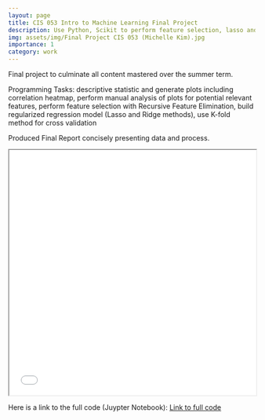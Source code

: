 ```yaml
---
layout: page
title: CIS 053 Intro to Machine Learning Final Project
description: Use Python, Scikit to perform feature selection, lasso and ridge regression, cross validation on housing price data
img: assets/img/Final Project CIS 053 (Michelle Kim).jpg
importance: 1
category: work
---
```


Final project to culminate all content mastered over the summer term. 

Programming Tasks: descriptive statistic and generate plots including correlation heatmap, perform manual analysis of plots for potential relevant features, perform feature selection with Recursive Feature Elimination, build regularized regression model (Lasso and Ridge methods), use K-fold method for cross validation

Produced Final Report concisely presenting data and process.

<iframe src="assets/pdf/CIS053-Written-Final.pdf" width="100%" height="500px"></iframe>

<script>
  // Initialize PDF.js
  pdfjsLib.GlobalWorkerOptions.workerSrc = 'https://cdnjs.cloudflare.com/ajax/libs/pdf.js/2.11.582/pdf.worker.min.js';

  // Load and render the PDF
  var pdfViewer = document.getElementById('pdfViewer');
  var pdfFile = 'assets/pdf/CIS053-Written-Final.pdf'; // Replace with the actual path to your PDF file

  var loadingTask = pdfjsLib.getDocument(pdfFile);
  loadingTask.promise.then(function (pdfDocument) {
    // Initialize the PDF viewer
    var pdfViewer = new pdfjsViewer.PDFViewer({
      container: pdfViewer,
    });
    pdfViewer.setDocument(pdfDocument);
  });
</script>



Here is a link to the full code (Juypter Notebook):
<a href="https://github.com/michellekim2/portfolio/blob/main/CIS053-Final-Code.ipynb">Link to full code</a>


